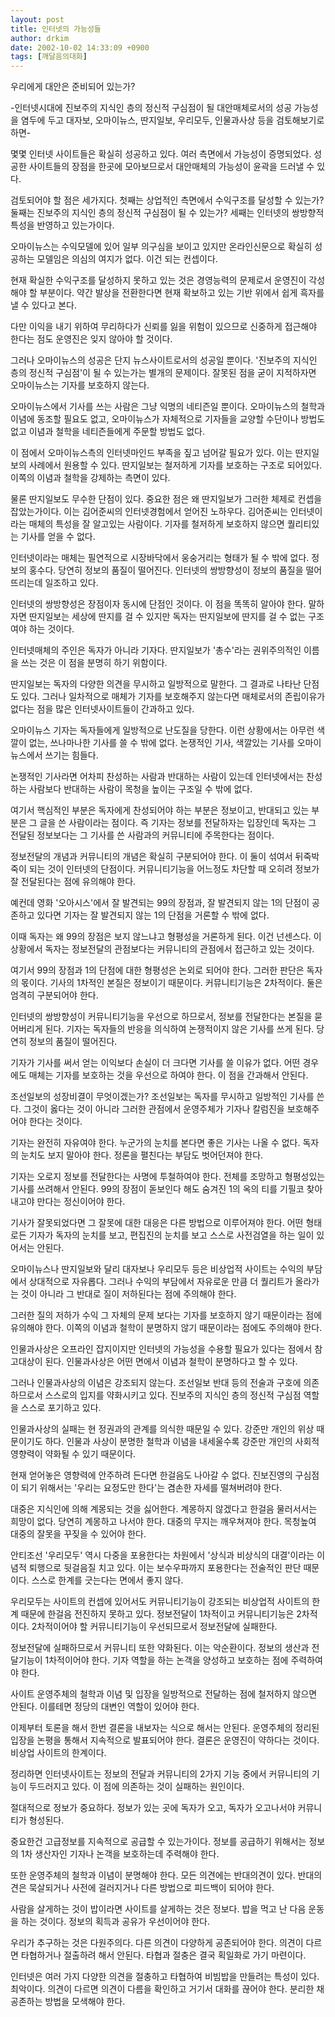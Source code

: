 ```yaml
---
layout: post
title: 인터넷의 가능성들
author: drkim
date: 2002-10-02 14:33:09 +0900
tags: [깨달음의대화]
---
```

우리에게 대안은 준비되어 있는가?
  

  
-인터넷시대에 진보주의 지식인 층의 정신적 구심점이 될 대안매체로서의 성공 가능성을 염두에 두고 대자보, 오마이뉴스, 딴지일보, 우리모두, 인물과사상 등을 검토해보기로 하면-
  

  

  
몇몇 인터넷 사이트들은 확실히 성공하고 있다. 여러 측면에서 가능성이 증명되었다. 성공한 사이트들의 장점을 한곳에 모아보므로서 대안매체의 가능성이 윤곽을 드러낼 수 있다.
  

  
검토되어야 할 점은 세가지다. 첫째는 상업적인 측면에서 수익구조를 달성할 수 있는가? 둘째는 진보주의 지식인 층의 정신적 구심점이 될 수 있는가? 세째는 인터넷의 쌍방향적 특성을 반영하고 있는가이다.
  

  
오마이뉴스는 수익모델에 있어 일부 의구심을 보이고 있지만 온라인신문으로 확실히 성공하는 모델임은 의심의 여지가 없다. 이건 되는 컨셉이다.
  

  
현재 확실한 수익구조를 달성하지 못하고 있는 것은 경영능력의 문제로서 운영진이 각성해야 할 부분이다. 약간 발상을 전환한다면 현재 확보하고 있는 기반 위에서 쉽게 흑자를 낼 수 있다고 본다.
  

  
다만 이익을 내기 위하여 무리하다가 신뢰를 잃을 위험이 있으므로 신중하게 접근해야 한다는 점도 운영진은 잊지 않아야 할 것이다.
  

  
그러나 오마이뉴스의 성공은 단지 뉴스사이트로서의 성공일 뿐이다. '진보주의 지식인 층의 정신적 구심점'이 될 수 있는가는 별개의 문제이다. 잘못된 점을 굳이 지적하자면 오마이뉴스는 기자를 보호하지 않는다.
  

  
오마이뉴스에서 기사를 쓰는 사람은 그냥 익명의 네티즌일 뿐이다. 오마이뉴스의 철학과 이념에 동조할 필요도 없고, 오마이뉴스가 자체적으로 기자들을 교양할 수단이나 방법도 없고 이념과 철학을 네티즌들에게 주문할 방법도 없다.
  

  
이 점에서 오마이뉴스측의 인터넷마인드 부족을 짚고 넘어갈 필요가 있다. 이는 딴지일보의 사례에서 원용할 수 있다. 딴지일보는 철저하게 기자를 보호하는 구조로 되어있다. 이쪽의 이념과 철학을 강제하는 측면이 있다.
  

  
물론 딴지일보도 무수한 단점이 있다. 중요한 점은 왜 딴지일보가 그러한 체제로 컨셉을 잡았는가이다. 이는 김어준씨의 인터넷경험에서 얻어진 노하우다. 김어준씨는 인터넷이라는 매체의 특성을 잘 알고있는 사람이다. 기자를 철저하게 보호하지 않으면 퀄리티있는 기사를 얻을 수 없다.
  

  
인터넷이라는 매체는 필연적으로 시장바닥에서 웅숭거리는 형태가 될 수 밖에 없다. 정보의 홍수다. 당연히 정보의 품질이 떨어진다. 인터넷의 쌍방향성이 정보의 품질을 떨어뜨리는데 일조하고 있다.
  

  
인터넷의 쌍방향성은 장점이자 동시에 단점인 것이다. 이 점을 똑똑히 알아야 한다. 말하자면 딴지일보는 세상에 딴지를 걸 수 있지만 독자는 딴지일보에 딴지를 걸 수 없는 구조여야 하는 것이다.
  

  
인터넷매체의 주인은 독자가 아니라 기자다. 딴지일보가 '총수'라는 권위주의적인 이름을 쓰는 것은 이 점을 분명히 하기 위함이다.
  

  
딴지일보는 독자의 다양한 의견을 무시하고 일방적으로 말한다. 그 결과로 나타난 단점도 있다. 그러나 일차적으로 매체가 기자를 보호해주지 않는다면 매체로서의 존립이유가 없다는 점을 많은 인터넷사이트들이 간과하고 있다.
  

  
오마이뉴스 기자는 독자들에게 일방적으로 난도질을 당한다. 이런 상황에서는 아무런 색깔이 없는, 쓰나마나한 기사를 쓸 수 밖에 없다. 논쟁적인 기사, 색깔있는 기사를 오마이뉴스에서 쓰기는 힘들다.
  

  
논쟁적인 기사라면 어차피 찬성하는 사람과 반대하는 사람이 있는데 인터넷에서는 찬성하는 사람보다 반대하는 사람이 목청을 높이는 구조일 수 밖에 없다.
  

  
여기서 핵심적인 부분은 독자에게 찬성되어야 하는 부분은 정보이고, 반대되고 있는 부분은 그 글을 쓴 사람이라는 점이다. 즉 기자는 정보를 전달하자는 입장인데 독자는 그 전달된 정보보다는 그 기사를 쓴 사람과의 커뮤니티에 주목한다는 점이다.
  

  
정보전달의 개념과 커뮤니티의 개념은 확실히 구분되어야 한다. 이 둘이 섞여서 뒤죽박죽이 되는 것이 인터넷의 단점이다. 커뮤니티기능을 어느정도 차단할 때 오히려 정보가 잘 전달된다는 점에 유의해야 한다.
  

  
예컨데 영화 '오아시스'에서 잘 발견되는 99의 장점과, 잘 발견되지 않는 1의 단점이 공존하고 있다면 기자는 잘 발견되지 않는 1의 단점을 거론할 수 밖에 없다.
  

  
이때 독자는 왜 99의 장점은 보지 않느냐고 형평성을 거론하게 된다. 이건 넌센스다. 이 상황에서 독자는 정보전달의 관점보다는 커뮤니티의 관점에서 접근하고 있는 것이다.
  

  
여기서 99의 장점과 1의 단점에 대한 형평성은 논외로 되어야 한다. 그러한 판단은 독자의 몫이다. 기사의 1차적인 본질은 정보이기 때문이다. 커뮤니티기능은 2차적이다. 둘은 엄격히 구분되어야 한다.
  

  
인터넷의 쌍방향성이 커뮤니티기능을 우선으로 하므로서, 정보를 전달한다는 본질을 묻어버리게 된다. 기자는 독자들의 반응을 의식하여 논쟁적이지 않은 기사를 쓰게 된다. 당연히 정보의 품질이 떨어진다.
  

  
기자가 기사를 써서 얻는 이익보다 손실이 더 크다면 기사를 쓸 이유가 없다. 어떤 경우에도 매체는 기자를 보호하는 것을 우선으로 하여야 한다. 이 점을 간과해서 안된다.
  

  
조선일보의 성장비결이 무엇이겠는가? 조선일보는 독자를 무시하고 일방적인 기사를 쓴다. 그것이 옳다는 것이 아니라 그러한 관점에서 운영주체가 기자나 칼럼진을 보호해주어야 한다는 것이다.
  

  
기자는 완전히 자유여야 한다. 누군가의 눈치를 본다면 좋은 기사는 나올 수 없다. 독자의 눈치도 보지 말아야 한다. 정론을 펼친다는 부담도 벗어던져야 한다.
  

  
기자는 오로지 정보를 전달한다는 사명에 투철하여야 한다. 전체를 조망하고 형평성있는 기사를 쓰려해서 안된다. 99의 장점이 돋보인다 해도 숨겨진 1의 옥의 티를 기필코 찾아내고야 만다는 정신이어야 한다.
  

  
기사가 잘못되었다면 그 잘못에 대한 대응은 다른 방법으로 이루어져야 한다. 어떤 형태로든 기자가 독자의 눈치를 보고, 편집진의 눈치를 보고 스스로 사전검열을 하는 일이 있어서는 안된다.
  

  
오마이뉴스나 딴지일보와 달리 대자보나 우리모두 등은 비상업적 사이트는 수익의 부담에서 상대적으로 자유롭다. 그러나 수익의 부담에서 자유로운 만큼 더 퀄리트가 올라가는 것이 아니라 그 반대로 질이 저하된다는 점에 주의해야 한다.
  

  
그러한 질의 저하가 수익 그 자체의 문제 보다는 기자를 보호하지 않기 때문이라는 점에 유의해야 한다. 이쪽의 이념과 철학이 분명하지 않기 때문이라는 점에도 주의해야 한다.
  

  
인물과사상은 오프라인 잡지이지만 인터넷의 가능성을 수용할 필요가 있다는 점에서 참고대상이 된다. 인물과사상은 어떤 면에서 이념과 철학이 분명하다고 할 수 있다.
  

  
그러나 인물과사상의 이념은 강조되지 않는다. 조선일보 반대 등의 전술과 구호에 의존하므로서 스스로의 입지를 약화시키고 있다. 진보주의 지식인 층의 정신적 구심점 역할을 스스로 포기하고 있다.
  

  
인물과사상의 실패는 현 정권과의 관계를 의식한 때문일 수 있다. 강준만 개인의 위상 때문이기도 하다. 인물과 사상이 분명한 철학과 이념을 내세울수록 강준만 개인의 사회적 영향력이 약화될 수 있기 때문이다.
  

  
현재 얻어놓은 영향력에 안주하려 든다면 한걸음도 나아갈 수 없다. 진보진영의 구심점이 되기 위해서는 '우리는 요정도만 한다'는 겸손한 자세를 떨쳐버려야 한다.
  

  
대중은 지식인에 의해 계몽되는 것을 싫어한다. 계몽하지 않겠다고 한걸음 물러서서는 희망이 없다. 당연히 계몽하고 나서야 한다. 대중의 무지는 깨우쳐져야 한다. 목청높여 대중의 잘못을 꾸짖을 수 있어야 한다.
  

  
안티조선 '우리모두' 역시 다중을 포용한다는 차원에서 '상식과 비상식의 대결'이라는 이념적 퇴행으로 뒷걸음질 치고 있다. 이는 보수우파까지 포용한다는 전술적인 판단 때문이다. 스스로 한계를 긋는다는 면에서 좋지 않다.
  

  
우리모두는 사이트의 컨셉에 있어서도 커뮤니티기능이 강조되는 비상업적 사이트의 한계 때문에 한걸음 전진하지 못하고 있다. 정보전달이 1차적이고 커뮤니티기능은 2차적이다. 2차적이어야 할 커뮤니티기능이 우선되므로서 정보전달에 실패한다.
  

  
정보전달에 실패하므로서 커뮤니티 또한 약화된다. 이는 악순환이다. 정보의 생산과 전달기능이 1차적이어야 한다. 기자 역할을 하는 논객을 양성하고 보호하는 점에 주력하여야 한다.
  

  
사이트 운영주체의 철학과 이념 및 입장을 일방적으로 전달하는 점에 철저하지 않으면 안된다. 이를테면 정당의 대변인 역할이 있어야 한다.
  

  
이제부터 토론을 해서 한번 결론을 내보자는 식으로 해서는 안된다. 운영주체의 정리된 입장을 논평을 통해서 지속적으로 발표되어야 한다. 결론은 운영진이 약하다는 것이다. 비상업 사이트의 한계이다.
  

  
정리하면 인터넷사이트는 정보의 전달과 커뮤니티의 2가지 기능 중에서 커뮤니티의 기능이 두드러지고 있다. 이 점에 의존하는 것이 실패하는 원인이다.
  

  
절대적으로 정보가 중요하다. 정보가 있는 곳에 독자가 오고, 독자가 오고나서야 커뮤니티가 형성된다.
  

  
중요한건 고급정보를 지속적으로 공급할 수 있는가이다. 정보를 공급하기 위해서는 정보의 1차 생산자인 기자나 논객을 보호하는데 주력해야 한다.
  

  
또한 운영주체의 철학과 이념이 분명해야 한다. 모든 의견에는 반대의견이 있다. 반대의견은 묵살되거나 사전에 걸러지거나 다른 방법으로 피드백이 되어야 한다.
  

  
사람을 살게하는 것이 밥이라면 사이트를 살게하는 것은 정보다. 밥을 먹고 난 다음 운동을 하는 것이다. 정보의 획득과 공유가 우선이어야 한다.
  

  
우리가 추구하는 것은 다원주의다. 다른 의견이 다양하게 공존되어야 한다. 의견이 다르면 타협하거나 절출하려 해서 안된다. 타협과 절충은 결국 획일화로 가기 마련이다.
  

  
인터넷은 여러 가지 다양한 의견을 절충하고 타협하여 비빔밥을 만들려는 특성이 있다. 최악이다. 의견이 다르면 의견이 다름을 확인하고 거기서 대화를 끊어야 한다. 분리한 채 공존하는 방법을 모색해야 한다.